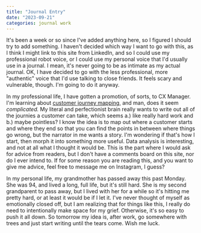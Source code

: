 ```yaml
---
title: "Journal Entry"
date: "2023-09-21"
categories: journal work
---
```


It's been a week or so since I've added anything here, so I figured I should try to add something. I haven't decided which way I want to go with this, as I think I might link to this site from LinkedIn, and so I could use my professional robot voice, or I could use my personal voice that I'd usually use in a journal. I mean, it's never going to be as intimate as my actual journal. OK, I have decided to go with the less professional, more "authentic" voice that I'd use talking to close friends. It feels scary and vulnerable, though. I'm going to do it anyway.

In my professional life, I have gotten a promotion, of sorts, to CX Manager. I'm learning about [customer journey mapping](https://blog.hubspot.com/service/customer-journey-map), and man, does it seem _complicated._ My literal and perfectionist brain really wants to write out all of the journies a customer can take, which seems a.) like really hard work and b.) maybe pointless? I know the idea is to map out where a customer starts and where they end so that you can find the points in between where things go wrong, but the narrator in me wants a story. I'm wondering if that's how I start, then morph it into something more useful. Data analysis is interesting, and not at all what I thought it would be. This is the part where I would ask for advice from readers, but I don't have a comments board on this site, nor do I ever intend to. If for some reason you are reading this, and you want to give me advice, feel free to message me on Instagram, I guess?

In my personal life, my grandmother has passed away this past Monday. She was 94, and lived a long, full life, but it's still hard. She is my second grandparent to pass away, but I lived with her for a while so it's hitting me pretty hard, or at least it would be if I let it. I've never thought of myself as emotionally closed off, but I am realizing that for things like this, I really do need to intentionally make space for my grief. Otherwise, it's so easy to push it all down. So tomorrow my idea is, after work, go somewhere with trees and just start writing until the tears come. Wish me luck.
